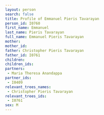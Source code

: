 ```yaml
---
layout: person
search: false
title: Profile of Emmanuel Pieris Tavarayan
person_id: I0760
first_name: Emmanuel
last_name: Pieris Tavarayan
full_name: Emmanuel Pieris Tavarayan
mother: 
mother_id: 
father: Christopher Pieris Tavarayan
father_id: I0761
children:
children_ids:
partners:
 - Maria Theresa Anandappa
partner_ids:
 - I0409
relevant_trees_names:
 - Christopher Pieris Tavarayan
relevant_trees_ids:
 - I0761
sex: M
---
```


